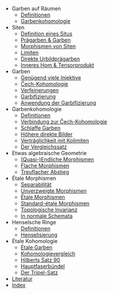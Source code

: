 * Garben auf Räumen
    * [Definitionen](garben-auf-raeumen/definitionen/)
    * [Garbenkohomologie](garben-auf-raeumen/garbenkohomologie/)
* Siten
    * [Definition eines Situs](siten/definition-eines-situs/)
    * [Prägarben & Garben](siten/praegarben-und-garben/)
    * [Morphismen von Siten](siten/morphismen-von-siten/)
    * [Limiten](siten/limiten/)
    * [Direkte Urbildprägarben](siten/direkte-urbildpraegarben/)
    * [Inneres Hom & Tensorprodukt](siten/inneres-hom-und-tensorprodukt/)
* Garben
    * [Genügend viele Injektive](garben/genuegend-viele-injektive/)
    * [Čech-Kohomologie](garben/cech-kohomologie/)
    * [Verfeinerungen](garben/verfeinerungen/)
    * [Garbifizierung](garben/garbifizierung/)
    * [Anwendung der Garbifizierung](garben/anwendung-der-garbifizierung/)
* Garbenkohomologie
    * [Definitionen](garbenkohomologie/definitionen/)
    * [Verbindung zur Čech-Kohomologie](garbenkohomologie/verbindung-zur-cech-kohomologie/)
    * [Schlaffe Garben](garbenkohomologie/schlaffe-garben/)
    * [Höhere direkte Bilder](garbenkohomologie/hoehere-direkte-bilder/)
    * [Verträglichkeit mit Kolimiten](garbenkohomologie/vertraeglichkeit-mit-kolimiten/)
    * [Der Vergleichssatz](garbenkohomologie/der-vergleichssatz/)
* Etwas algebraische Geometrie
    * [(Quasi-)Endliche Morphismen](etwas-algebraische-geometrie/quasi-endliche-morphismen/)
    * [Flache Morphismen](etwas-algebraische-geometrie/flache-morphismen/)
    * [Treuflacher Abstieg](etwas-algebraische-geometrie/treuflacher-abstieg/)
* Étale Morphismen
    * [Separabilität](etale-morphismen/separabilität/)
    * [Unverzweigte Morphismen](etale-morphismen/unverzweigte-morphismen/)
    * [Étale Morphismen](etale-morphismen/etale-morphismen/)
    * [Standard-étale Morphismen](etale-morphismen/standard-etale-morphismen/)
    * [Topologische Invarianz](etale-morphismen/topologische-invarianz/)
    * [In normale Schemata](etale-morphismen/in-normale-schemata/)
* Henselsche Ringe
    * [Definitionen](henselsche-ringe/definitionen/)
    * [Henselisierung](henselsche-ringe/henselisierung/)
* Étale Kohomologie
    * [Étale Garben](etale-kohomologie/etale-garben/)
    * [Kohomologievergleich](etale-kohomologie/kohomologievergleich/)
    * [Hilberts Satz 90](etale-kohomologie/hilberts-satz-90/)
    * [Hauptfaserbündel](etale-kohomologie/hauptfaserbuendel/)
    * [Der Tripel-Satz](etale-kohomologie/der-tripel-satz/)
* [Literatur](literatur/)
* [Index](index/)
